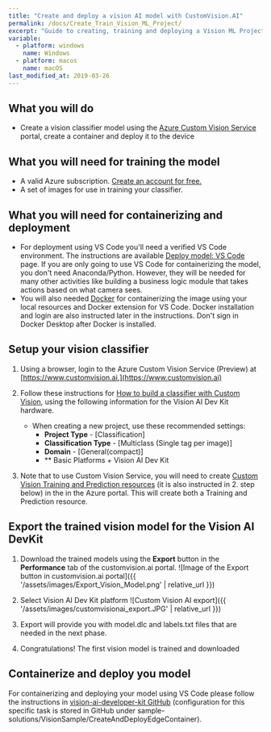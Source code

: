 ```yaml
---
title: "Create and deploy a vision AI model with CustomVision.AI"
permalink: /docs/Create_Train_Vision_ML_Project/
excerpt: "Guide to creating, training and deploying a Vision ML Project for the Vision AI DevKit using Azure Custome Vision Service (customvision.ai)."
variable:
  - platform: windows
    name: Windows
  - platform: macos
    name: macOS
last_modified_at: 2019-03-26
---
```

## What you will do
* Create a vision classifier model using the [Azure Custom Vision Service](https://customvision.ai) portal, create a container and deploy it to the device

## What you will need for training the model
* A valid Azure subscription. [Create an account for free.](https://azure.microsoft.com/free/)
* A set of images for use in training your classifier.

## What you will need for containerizing and deployment
* For deployment using VS Code you'll need a verified VS Code environment. The instructions are available [Deploy model: VS Code](https://azure.github.io/Vision-AI-DevKit-Pages/docs/Deploy_Model_VS_Code/) page. If you are only going to use VS Code for containerizing the model, you don't need Anaconda/Python. However, they will be needed for many other activities like building a business logic module that takes actions based on what camera sees.
* You will also needed [Docker](https://www.docker.com/get-started) for containerizing the image using your local resources and Docker extension for VS Code. Docker installation and login are also instructed later in the instructions. Don't sign in Docker Desktop after Docker is installed.

## Setup your vision classifier
1. Using a browser, login to the Azure Custom Vision Service (Preview) at [https://www.customvision.ai.](https://www.customvision.ai)

2. Follow these instructions for [How to build a classifier with Custom Vision](https://docs.microsoft.com/en-us/azure/cognitive-services/custom-vision-service/getting-started-build-a-classifier), using the following information for the Vision AI Dev Kit hardware.

    - When creating a new project, use these recommended settings:
         - **Project Type** - [Classification]
         - **Classification Type** -  [Multiclass (Single tag per image)]
         - **Domain** - [General(compact)]
         - ** Basic Platforms + Vision AI Dev Kit

3. Note that to use Custom Vision Service, you will need to create [Custom Vision Training and Prediction resources](https://portal.azure.com/?microsoft_azure_marketplace_ItemHideKey=microsoft_azure_cognitiveservices_customvision#create/Microsoft.CognitiveServicesCustomVision) (it is also instructed in 2. step below) in the in the Azure portal. This will create both a Training and Prediction resource.

## Export the trained vision model for the Vision AI DevKit

1. Download the trained models using the **Export** button in the  **Performance** tab of the customvision.ai portal.
![Image of the Export button in customvision.ai portal]({{ '/assets/images/Export_Vision_Model.png' | relative_url }})

2. Select Vision AI Dev Kit platform
![Custom Vision AI export]({{ '/assets/images/customvisionai_export.JPG' | relative_url }})

3. Export will provide you with model.dlc and labels.txt files that are needed in the next phase.

4. Congratulations! The first vision model is trained and downloaded

## Containerize and deploy you model

For containerizing and deploying your model using VS Code please follow the instructions in [vision-ai-developer-kit GitHub](https://github.com/Microsoft/vision-ai-developer-kit/tree/master/sample-solutions/VisionSample/CreateAndDeployEdgeContainer)
(configuration for this specific task is stored in GitHub under sample-solutions/VisionSample/CreateAndDeployEdgeContainer).
